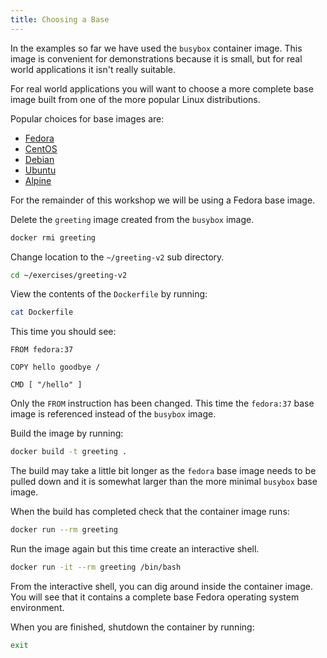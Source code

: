 ```yaml
---
title: Choosing a Base
---
```


In the examples so far we have used the `busybox` container image. This image is convenient for demonstrations because it is small, but for real world applications it isn't really suitable.

For real world applications you will want to choose a more complete base image built from one of the more popular Linux distributions.

Popular choices for base images are:

* [Fedora](https://hub.docker.com/_/fedora)
* [CentOS](https://hub.docker.com/_/centos)
* [Debian](https://hub.docker.com/_/debian)
* [Ubuntu](https://hub.docker.com/_/ubuntu)
* [Alpine](https://hub.docker.com/_/alpine)

For the remainder of this workshop we will be using a Fedora base image.

Delete the `greeting` image created from the `busybox` image.

```bash
docker rmi greeting
```

Change location to the `~/greeting-v2` sub directory.

```bash
cd ~/exercises/greeting-v2
```

View the contents of the `Dockerfile` by running:

```bash
cat Dockerfile
```

This time you should see:

```
FROM fedora:37

COPY hello goodbye /

CMD [ "/hello" ]
```

Only the `FROM` instruction has been changed. This time the `fedora:37` base image is referenced instead of the `busybox` image.

Build the image by running:

```bash
docker build -t greeting .
````

The build may take a little bit longer as the `fedora` base image needs to be pulled down and it is somewhat larger than the more minimal `busybox` base image.

When the build has completed check that the container image runs:

```bash
docker run --rm greeting
```

Run the image again but this time create an interactive shell.

```bash
docker run -it --rm greeting /bin/bash
```

From the interactive shell, you can dig around inside the container image. You will see that it contains a complete base Fedora operating system environment.

When you are finished, shutdown the container by running:

```bash
exit
```
